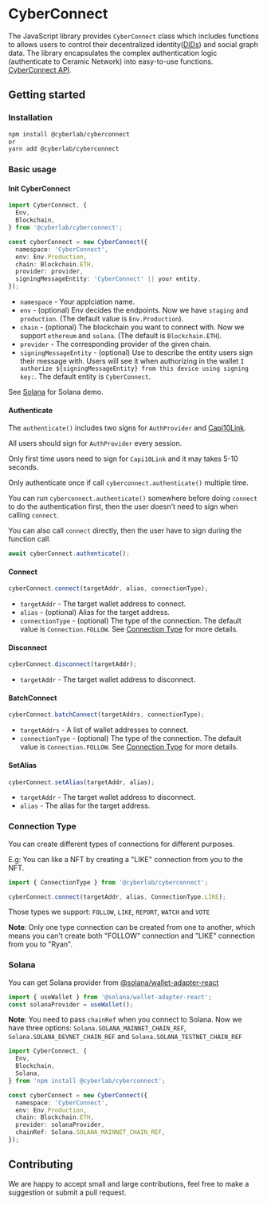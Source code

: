 # CyberConnect

The JavaScript library provides `CyberConnect` class which includes functions to allows users to control their decentralized identity([DIDs](https://www.w3.org/TR/did-core/)) and social graph data. The library encapsulates the complex authentication logic (authenticate to Ceramic Network) into easy-to-use functions.
[CyberConnect API](https://docs.cyberconnect.me/connect-and-disconnect).

## Getting started

### Installation

```sh
npm install @cyberlab/cyberconnect
or
yarn add @cyberlab/cyberconnect
```

### Basic usage

#### Init CyberConnect

```ts
import CyberConnect, {
  Env,
  Blockchain,
} from '@cyberlab/cyberconnect';

const cyberConnect = new CyberConnect({
  namespace: 'CyberConnect',
  env: Env.Production,
  chain: Blockchain.ETH,
  provider: provider,
  signingMessageEntity: 'CyberConnect' || your entity,
});
```

- `namespace` - Your applciation name.
- `env` - (optional) Env decides the endpoints. Now we have `staging` and `production`. (The default value is `Env.Production`).
- `chain` - (optional) The blockchain you want to connect with. Now we support `ethereum` and `solana`. (The default is `Blockchain.ETH`).
- `provider` - The corresponding provider of the given chain.
- `signingMessageEntity` - (optional) Use to describe the entity users sign their message with. Users will see it when authorizing in the wallet `I authorize ${signingMessageEntity} from this device using signing key:`. The default entity is `CyberConnect`.

See [Solana](#Solana) for Solana demo.

#### Authenticate

The `authenticate()` includes two signs for `AuthProvider` and [Capi10Link]("https://developers.ceramic.network/streamtypes/caip-10-link/api/").

All users should sign for `AuthProvider` every session.

Only first time users need to sign for `Capi10Link` and it may takes 5-10 seconds.

Only authenticate once if call `cyberconnect.authenticate()` multiple time.

You can run `cyberconnect.authenticate()` somewhere before doing `connect` to do the authentication first, then the user doesn't need to sign when calling `connect`.

You can also call `connect` directly, then the user have to sign during the function call.

```ts
await cyberConnect.authenticate();
```

#### Connect

```ts
cyberConnect.connect(targetAddr, alias, connectionType);
```

- `targetAddr` - The target wallet address to connect.
- `alias` - (optional) Alias for the target address.
- `connectionType` - (optional) The type of the connection. The default value is `Connection.FOLLOW`. See [Connection Type](#ConnectionType) for more details.

#### Disconnect

```ts
cyberConnect.disconnect(targetAddr);
```

- `targetAddr` - The target wallet address to disconnect.

#### BatchConnect

```ts
cyberConnect.batchConnect(targetAddrs, connectionType);
```

- `targetAddrs` - A list of wallet addresses to connect.
- `connectionType` - (optional) The type of the connection. The default value is `Connection.FOLLOW`. See [Connection Type](#ConnectionType) for more details.

#### SetAlias

```ts
cyberConnect.setAlias(targetAddr, alias);
```

- `targetAddr` - The target wallet address to disconnect.
- `alias` - The alias for the target address.

### Connection Type

You can create different types of connections for different purposes.

E.g: You can like a NFT by creating a "LIKE" connection from you to the NFT.

```ts
import { ConnectionType } from '@cyberlab/cyberconnect';

cyberConnect.connect(targetAddr, alias, ConnectionType.LIKE);
```

Those types we support: `FOLLOW`, `LIKE`, `REPORT`, `WATCH` and `VOTE`

<b>Note</b>: Only one type connection can be created from one to another, which means you can't create both "FOLLOW" connection and "LIKE" connection from you to "Ryan".

### Solana

You can get Solana provider from [@solana/wallet-adapter-react]('https://github.com/solana-labs/wallet-adapter)

```ts
import { useWallet } from '@solana/wallet-adapter-react';
const solanaProvider = useWallet();
```

<b>Note</b>: You need to pass `chainRef` when you connect to Solana. Now we have three options: `Solana.SOLANA_MAINNET_CHAIN_REF`, `Solana.SOLANA_DEVNET_CHAIN_REF` and `Solana.SOLANA_TESTNET_CHAIN_REF`

```ts
import CyberConnect, {
  Env,
  Blockchain,
  Solana,
} from 'npm install @cyberlab/cyberconnect';

const cyberConnect = new CyberConnect({
  namespace: 'CyberConnect',
  env: Env.Production,
  chain: Blockchain.ETH,
  provider: solanaProvider,
  chainRef: Solana.SOLANA_MAINNET_CHAIN_REF,
});
```

## Contributing

We are happy to accept small and large contributions, feel free to make a suggestion or submit a pull request.
